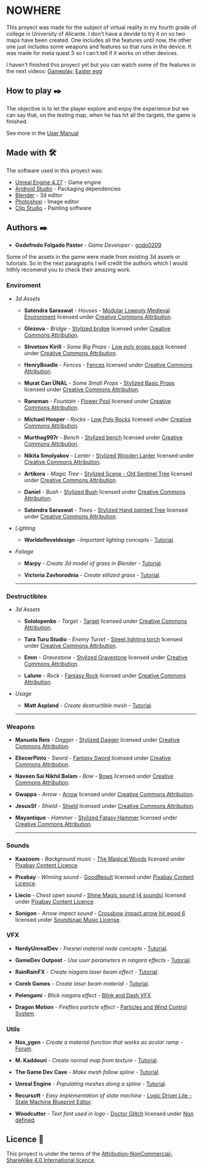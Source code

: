 
# NOWHERE

This proyect was made for the subject of virtual reality in my fourth grade of college in University of Alicante. I don't have a devide to try it on so two maps have been created. One includes all the features until now, the other one just includes some weapons and features so that runs in the device. It was made for meta quest 3 so I can't tell if it works on other devices.

I haven't finished this proyect yet but you can watch some of the features in the next videos: [Gameplay](https://youtu.be/Rgy23rLW3cU), [Easter egg](https://youtu.be/bcHo4SjJWzU)

## How to play ✒️
The objective is to let the player explore and enjoy the experience but we can say that, on the testing map, when he has hit all the targets, the game is finished.

See more in the [User Manual](./User_Manual.md)

## Made with 🛠️

The software used in this proyect was: 

* [Unreal Engine 4.27](https://www.unrealengine.com/) - Game engine
* [Android Studio](https://developer.android.com/studio) - Packaging dependencies
* [Blender](https://www.blender.org/) - 3d editor
* [Photoshop](https://www.adobe.com/es/products/photoshop.html) - Image editor
* [Clip Studio](https://www.clipstudio.net/en/) - Painting software

## Authors ✒️

* **Godofredo Folgado Pastor** - *Game Developer* - [godo0209](https://github.com/godo0209)

Some of the assets in the game were made from existing 3d assets or tutorials. So in the next paragraphs I will credit the authors which I would hithly recomend you to check their amazing work.

### Enviroment
* _3d Assets_

    * **Satendra Saraswat** - *Houses* - [Modular Lowpoly Medieval Environment](https://skfb.ly/otByM) licensed under [Creative Commons Attribution](http://creativecommons.org/licenses/by/4.0/).

    * **Glezova** - *Bridge* - [Stylized bridge](https://skfb.ly/6SIPJ) licensed under [Creative Commons Attribution](http://creativecommons.org/licenses/by/4.0/).
    
    * **Shvetsov Kirill** - *Some Big Props* - [Low poly props pack](https://skfb.ly/6VKO8) licensed under [Creative Commons Attribution](http://creativecommons.org/licenses/by/4.0/).
    
    * **HenryBoadle** - *Fences* - [Fences](https://skfb.ly/6WOBw) licensed under [Creative Commons Attribution](http://creativecommons.org/licenses/by/4.0/).

    * **Murat Can ÜNAL** - *Some Small Props* - [Stylized Basic Props](https://skfb.ly/opvxV) licensed under [Creative Commons Attribution](http://creativecommons.org/licenses/by/4.0/).

    * **Raneman** - *Fountain* - [Flower Pool](https://skfb.ly/onIBx) licensed under [Creative Commons Attribution](http://creativecommons.org/licenses/by/4.0/).

    * **Michael Hooper** - *Rocks* - [Low Poly Rocks](https://skfb.ly/6CIuv) licensed under [Creative Commons Attribution](http://creativecommons.org/licenses/by/4.0/).

    * **Murthag997r** - *Bench* - [Stylized bench](https://skfb.ly/6XyXo) licensed under [Creative Commons Attribution](http://creativecommons.org/licenses/by/4.0/).

    * **Nikita Smolyakov** - *Lanter* - [Stylized Wooden Lanter](https://skfb.ly/oFS6Z) licensed under [Creative Commons Attribution](http://creativecommons.org/licenses/by/4.0/).

    * **Artikora** - *Magic Tree* - [Stylized Scene - Old Sentinel Tree](https://skfb.ly/oSHqV) licensed under [Creative Commons Attribution](http://creativecommons.org/licenses/by/4.0/).

    * **Daniel** - *Bush* - [Stylized Bush](https://skfb.ly/oTDpD) licensed under [Creative Commons Attribution](http://creativecommons.org/licenses/by/4.0/).

    * **Satendra Saraswat** - *Trees* - [Stylized Hand painted Tree](https://skfb.ly/6UCLo) licensed under [Creative Commons Attribution](http://creativecommons.org/licenses/by/4.0/).

* _Lighting_

    * **Worldofleveldesign** - *Important lighting concepts* - [Tutorial](https://www.worldofleveldesign.com/categories/ue4/lighting-night-time-part1-stars-bp-sky.php).

* _Foliage_

    * **Marpy** - *Create 3d model of grass in Blender* - [Tutorial](https://www.youtube.com/watch?v=FT-QfuzoQEk&t=153s).

    * **Victoria Zavhorodnia** - *Create stilized grass* - [Tutorial](https://www.youtube.com/watch?v=AEMe-kcZBLw&t=944s).

    ---
### Destructibles

* _3d Assets_

    * **Sololopenko** - *Target* - [Target](https://skfb.ly/6WZ6L) licensed under [Creative Commons Attribution](http://creativecommons.org/licenses/by/4.0/).

    * **Tara Turu Studio** - *Enemy Turret* - [Street lighting torch](https://skfb.ly/6ZuEw) licensed under [Creative Commons Attribution](http://creativecommons.org/licenses/by/4.0/).

    * **Emm** - *Gravestone* - [Stylized Gravestone](https://skfb.ly/ow7SE) licensed under [Creative Commons Attribution](http://creativecommons.org/licenses/by/4.0/).

    * **Lalune** - *Rock* - [Fantasy Rock](https://skfb.ly/oHZSq) licensed under [Creative Commons Attribution](http://creativecommons.org/licenses/by/4.0/).

* _Usage_

    * **Matt Aspland** - *Create destructible mesh* - [Tutorial](https://www.youtube.com/watch?v=4MaIhIBZq_A).

    ---
### Weapons

* **Manuela Reis** - *Dagger* - [Stylized Dagger](https://skfb.ly/6TFxY) licensed under [Creative Commons Attribution](http://creativecommons.org/licenses/by/4.0/).

* **EliecerPinto** - *Sword* - [Fantasy Sword](https://skfb.ly/oozUW) licensed under [Creative Commons Attribution](http://creativecommons.org/licenses/by/4.0/).

* **Naveen Sai Nikhil Balam** - *Bow* - [Bows](https://skfb.ly/6YYLI) licensed under [Creative Commons Attribution](http://creativecommons.org/licenses/by/4.0/).

* **Gwappa** - *Arrow* - [Arrow](https://skfb.ly/6WouA) licensed under [Creative Commons Attribution](http://creativecommons.org/licenses/by/4.0/).

* **JesusSf** - *Shield* - [Shield](https://skfb.ly/oonsz) licensed under [Creative Commons Attribution](http://creativecommons.org/licenses/by/4.0/).

* **Mayantique** - *Hammer* - [Stylized Fatasy Hammer](https://skfb.ly/6RupL) licensed under [Creative Commons Attribution](http://creativecommons.org/licenses/by/4.0/).

    ---

### Sounds

* **Kaazoom** - *Background music* - [The Magical Woods](https://pixabay.com/music/main-title-the-magical-woods-21393/) licensed under [Pixabay Content Licence](https://pixabay.com/service/license-summary/).

* **Pixabay** - *Winning sound* - [GoodResult](https://pixabay.com/sound-effects/goodresult-82807/) licensed under [Pixabay Content Licence](https://pixabay.com/service/license-summary/).

* **Liecio** - *Chest open sound* - [Shine Magic sound (4 sounds)](https://pixabay.com/sound-effects/shine-magic-sound-4-sounds-190258/) licensed under [Pixabay Content Licence](https://pixabay.com/service/license-summary/).

* **Sonigon** - *Arrow impact sound* - [Crossbow impact arrow hit wood 6](https://www.soundsnap.com/crossbow_impact_arrow_hit_wood_6_wav) licensed under [Soundsnap Music License](https://www.soundsnap.com/stock-music/license).

### VFX

* **NerdyUnrealDev** - *Fresnel material node concepts* - [Tutorial](https://www.youtube.com/watch?v=z5VzzPkqtnA).

* **GameDev Outpost** - *Use user parameters in niagara effects* - [Tutorial](https://www.youtube.com/watch?v=erIc7rcsmps).

* **RainRainFX** - *Create niagara laser beam effect* - [Tutorial](https://www.youtube.com/watch?v=_KT6I8ffphs).

* **Coreb Games** - *Create laser beam material* - [Tutorial](https://www.youtube.com/watch?v=STjDxH5L80E&t=191s).

* **Pelengami** - *Blick niagara effect* - [Blink and Dash VFX](https://www.unrealengine.com/marketplace/en-US/product/blink-and-dash-vfx).

* **Dragon Motion** - *Fireflies particle effect* - [Particles and Wind Control System](https://www.unrealengine.com/marketplace/en-US/product/particles-and-wind-control-system).

### Utils

* **Nox_ygen** - *Create a material function that works as acolor ramp* - [Forum](https://www.reddit.com/r/unrealengine/comments/qdy2t7/making_a_color_ramp_in_unreal_engine/).

* **M. Kaddouri** - *Create normal map from texture* - [Tutorial](https://www.youtube.com/watch?v=xkhhiY6wT1U).

* **The Game Dev Cave** - *Make mesh follow spline* - [Tutorial](https://www.youtube.com/watch?v=l5W8KdQYI7k).

* **Unreal Engine** - *Populating meshes along a spline* - [Tutorial](https://www.youtube.com/watch?v=OdjvlvGRYRE).

* **Recursoft** - *Easy implementation of state machine* - [Logic Driver Lite - State Machine Blueprint Editor](https://www.unrealengine.com/marketplace/en-US/product/logic-driver-lite).

* **Woodcutter** - *Text font used in logo* - [Doctor Glitch](https://www.dafont.com/es/doctor-glitch.font) licensed under [Non defined](https://www.dafont.com/faq.php#copyright).

## Licence 📄

This proyect is under the terms of the [Attribution-NonCommercial-ShareAlike 4.0 International licence](https://creativecommons.org/licenses/by-nc-sa/4.0/).
